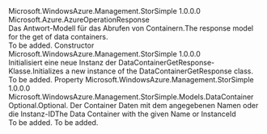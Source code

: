 <Type Name="DataContainerGetResponse" FullName="Microsoft.WindowsAzure.Management.StorSimple.Models.DataContainerGetResponse">
  <TypeSignature Language="C#" Value="public class DataContainerGetResponse : Microsoft.Azure.AzureOperationResponse" />
  <TypeSignature Language="ILAsm" Value=".class public auto ansi beforefieldinit DataContainerGetResponse extends Microsoft.Azure.AzureOperationResponse" />
  <TypeSignature Language="DocId" Value="T:Microsoft.WindowsAzure.Management.StorSimple.Models.DataContainerGetResponse" />
  <TypeSignature Language="VB.NET" Value="Public Class DataContainerGetResponse&#xA;Inherits AzureOperationResponse" />
  <TypeSignature Language="F#" Value="type DataContainerGetResponse = class&#xA;    inherit AzureOperationResponse" />
  <AssemblyInfo>
    <AssemblyName>Microsoft.WindowsAzure.Management.StorSimple</AssemblyName>
    <AssemblyVersion>1.0.0.0</AssemblyVersion>
  </AssemblyInfo>
  <Base>
    <BaseTypeName>Microsoft.Azure.AzureOperationResponse</BaseTypeName>
  </Base>
  <Interfaces />
  <Docs>
    <summary>
            <span data-ttu-id="acdad-101">Das Antwort-Modell für das Abrufen von Containern.</span><span class="sxs-lookup"><span data-stu-id="acdad-101">The response model for the get of data containers.</span></span>
            </summary>
    <remarks>To be added.</remarks>
  </Docs>
  <Members>
    <Member MemberName=".ctor">
      <MemberSignature Language="C#" Value="public DataContainerGetResponse ();" />
      <MemberSignature Language="ILAsm" Value=".method public hidebysig specialname rtspecialname instance void .ctor() cil managed" />
      <MemberSignature Language="DocId" Value="M:Microsoft.WindowsAzure.Management.StorSimple.Models.DataContainerGetResponse.#ctor" />
      <MemberSignature Language="VB.NET" Value="Public Sub New ()" />
      <MemberType>Constructor</MemberType>
      <AssemblyInfo>
        <AssemblyName>Microsoft.WindowsAzure.Management.StorSimple</AssemblyName>
        <AssemblyVersion>1.0.0.0</AssemblyVersion>
      </AssemblyInfo>
      <Parameters />
      <Docs>
        <summary>
            <span data-ttu-id="acdad-102">Initialisiert eine neue Instanz der DataContainerGetResponse-Klasse.</span><span class="sxs-lookup"><span data-stu-id="acdad-102">Initializes a new instance of the DataContainerGetResponse class.</span></span>
            </summary>
        <remarks>To be added.</remarks>
      </Docs>
    </Member>
    <Member MemberName="DataContainerInfo">
      <MemberSignature Language="C#" Value="public Microsoft.WindowsAzure.Management.StorSimple.Models.DataContainer DataContainerInfo { get; set; }" />
      <MemberSignature Language="ILAsm" Value=".property instance class Microsoft.WindowsAzure.Management.StorSimple.Models.DataContainer DataContainerInfo" />
      <MemberSignature Language="DocId" Value="P:Microsoft.WindowsAzure.Management.StorSimple.Models.DataContainerGetResponse.DataContainerInfo" />
      <MemberSignature Language="VB.NET" Value="Public Property DataContainerInfo As DataContainer" />
      <MemberSignature Language="F#" Value="member this.DataContainerInfo : Microsoft.WindowsAzure.Management.StorSimple.Models.DataContainer with get, set" Usage="Microsoft.WindowsAzure.Management.StorSimple.Models.DataContainerGetResponse.DataContainerInfo" />
      <MemberType>Property</MemberType>
      <AssemblyInfo>
        <AssemblyName>Microsoft.WindowsAzure.Management.StorSimple</AssemblyName>
        <AssemblyVersion>1.0.0.0</AssemblyVersion>
      </AssemblyInfo>
      <ReturnValue>
        <ReturnType>Microsoft.WindowsAzure.Management.StorSimple.Models.DataContainer</ReturnType>
      </ReturnValue>
      <Docs>
        <summary>
            <span data-ttu-id="acdad-103">Optional.</span><span class="sxs-lookup"><span data-stu-id="acdad-103">Optional.</span></span> <span data-ttu-id="acdad-104">Der Container Daten mit dem angegebenen Namen oder die Instanz-ID</span><span class="sxs-lookup"><span data-stu-id="acdad-104">The Data Container with the given Name or InstanceId</span></span>
            </summary>
        <value>To be added.</value>
        <remarks>To be added.</remarks>
      </Docs>
    </Member>
  </Members>
</Type>
